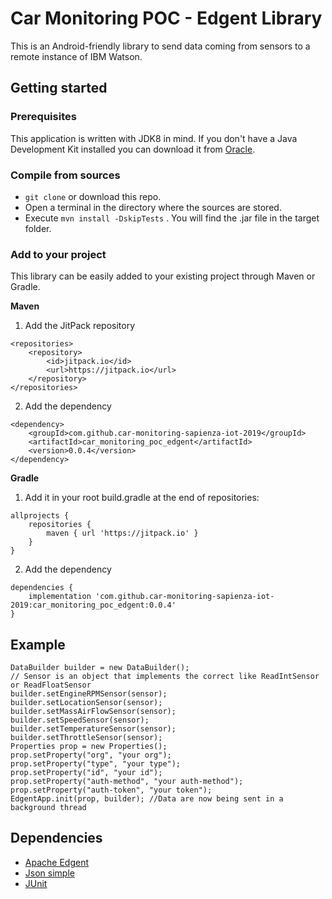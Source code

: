 # Car Monitoring POC - Edgent Library

This is an Android-friendly library to send data coming from sensors to a remote instance of IBM Watson.

## Getting started

### Prerequisites
This application is written with JDK8 in mind. If you don't have a Java Development Kit installed you can download it from [Oracle](http://www.oracle.com/technetwork/java/javase/downloads/index.html).

### Compile from sources
- `git clone` or download this repo.
- Open a terminal in the directory where the sources are stored.
- Execute `mvn install -DskipTests` . You will find the .jar file in the target folder.

### Add to your project

This library can be easily added to your existing project through Maven or Gradle.

**Maven**

1) Add the JitPack repository
```
<repositories>
	<repository>
	    <id>jitpack.io</id>
	    <url>https://jitpack.io</url>
	</repository>
</repositories>
```
2) Add the dependency
```
<dependency>
    <groupId>com.github.car-monitoring-sapienza-iot-2019</groupId>
    <artifactId>car_monitoring_poc_edgent</artifactId>
    <version>0.0.4</version>
</dependency>
```

**Gradle**

1) Add it in your root build.gradle at the end of repositories:
```
allprojects {
    repositories {
		maven { url 'https://jitpack.io' }
	}
}
```
2) Add the dependency
```
dependencies {
    implementation 'com.github.car-monitoring-sapienza-iot-2019:car_monitoring_poc_edgent:0.0.4'
}
```

## Example
```
DataBuilder builder = new DataBuilder();
// Sensor is an object that implements the correct like ReadIntSensor or ReadFloatSensor
builder.setEngineRPMSensor(sensor);
builder.setLocationSensor(sensor);
builder.setMassAirFlowSensor(sensor);
builder.setSpeedSensor(sensor);
builder.setTemperatureSensor(sensor);
builder.setThrottleSensor(sensor);
Properties prop = new Properties();
prop.setProperty("org", "your org");
prop.setProperty("type", "your type");
prop.setProperty("id", "your id");
prop.setProperty("auth-method", "your auth-method");
prop.setProperty("auth-token", "your token");
EdgentApp.init(prop, builder); //Data are now being sent in a background thread
```


 ## Dependencies
 - [Apache Edgent](http://edgent.apache.org/)
 - [Json simple](https://code.google.com/archive/p/json-simple/)
 - [JUnit](https://github.com/junit-team/junit4)